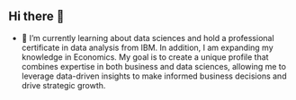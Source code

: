 ## Hi there 👋

- 🌱 I’m currently learning about data sciences and hold a professional certificate in data analysis from IBM. In addition, I am expanding my knowledge in Economics. My goal is to create a unique profile that combines expertise in both business and data sciences, allowing me to leverage data-driven insights to make informed business decisions and drive strategic growth.



